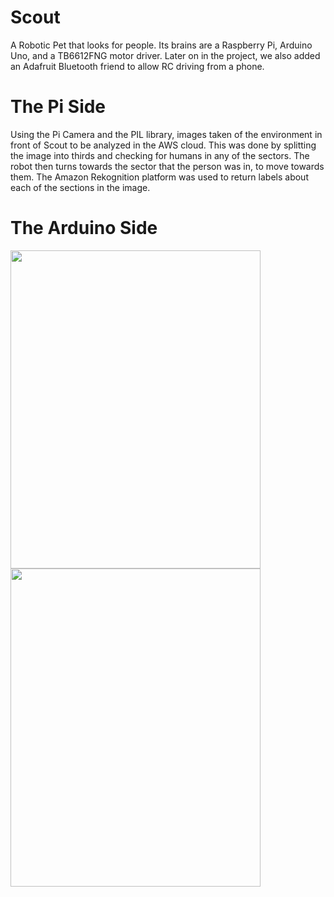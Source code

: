 # Scout
A Robotic Pet that looks for people. Its brains are a Raspberry Pi, Arduino Uno, and a TB6612FNG motor driver. Later on in the project, we also added an Adafruit Bluetooth friend to allow RC driving from a phone.

# The Pi Side
Using the Pi Camera and the PIL library, images taken of the environment in front of Scout to be analyzed in the AWS cloud. This was done by splitting the image into thirds and checking for humans in any of the sectors. The robot then turns towards the sector that the person was in, to move towards them. The Amazon Rekognition platform was used to return labels about each of the sections in the image.

# The Arduino Side




<img src="https://user-images.githubusercontent.com/6588879/36074389-67cbc952-0f0d-11e8-91be-5a0eda0cef20.jpeg" width="400" height="509"> <img src="https://user-images.githubusercontent.com/6588879/36074390-67db9b52-0f0d-11e8-9c2e-4cc92ed4b999.jpeg" width="400" height="509">
